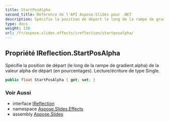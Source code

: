 ```yaml
---
title: StartPosAlpha
second_title: Référence de l'API Aspose.Slides pour .NET
description: Spécifie la position de départ le long de la rampe de gradient alpha de la valeur alpha de départ en pourcentages. Lecture/écriture de type Single.
type: docs
weight: 150
url: /fr/aspose.slides.effects/ireflection/startposalpha/
---
```


## Propriété IReflection.StartPosAlpha

Spécifie la position de départ (le long de la rampe de gradient alpha) de la valeur alpha de départ (en pourcentages). Lecture/écriture de type Single.

```csharp
public float StartPosAlpha { get; set; }
```

### Voir Aussi

* interface [IReflection](../../ireflection)
* namespace [Aspose.Slides.Effects](../../ireflection)
* assembly [Aspose.Slides](../../../)

<!-- DO NOT EDIT: généré par xmldocmd pour Aspose.Slides.dll -->